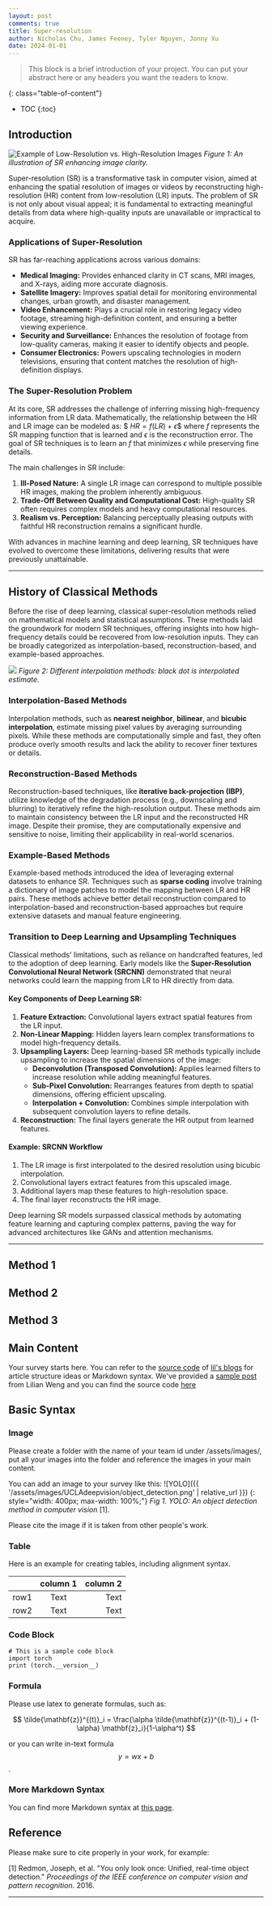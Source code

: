 ```yaml
---
layout: post
comments: true
title: Super-resolution
author: Nicholas Chu, James Feeney, Tyler Nguyen, Jonny Xu
date: 2024-01-01
---
```



> This block is a brief introduction of your project. You can put your abstract here or any headers you want the readers to know.


<!--more-->
{: class="table-of-content"}
* TOC
{:toc}

## Introduction

![Example of Low-Resolution vs. High-Resolution Images](/assets/images/UCLAdeepvision/SR.png)
*Figure 1: An illustration of SR enhancing image clarity.*

Super-resolution (SR) is a transformative task in computer vision, aimed at enhancing the spatial resolution of images or videos by reconstructing high-resolution (HR) content from low-resolution (LR) inputs. The problem of SR is not only about visual appeal; it is fundamental to extracting meaningful details from data where high-quality inputs are unavailable or impractical to acquire.

### Applications of Super-Resolution
SR has far-reaching applications across various domains:
- **Medical Imaging:** Provides enhanced clarity in CT scans, MRI images, and X-rays, aiding more accurate diagnosis.
- **Satellite Imagery:** Improves spatial detail for monitoring environmental changes, urban growth, and disaster management.
- **Video Enhancement:** Plays a crucial role in restoring legacy video footage, streaming high-definition content, and ensuring a better viewing experience.
- **Security and Surveillance:** Enhances the resolution of footage from low-quality cameras, making it easier to identify objects and people.
- **Consumer Electronics:** Powers upscaling technologies in modern televisions, ensuring that content matches the resolution of high-definition displays.

### The Super-Resolution Problem
At its core, SR addresses the challenge of inferring missing high-frequency information from LR data. Mathematically, the relationship between the HR and LR image can be modeled as:
$$\ HR = f(LR) + \epsilon\$$
where $f$ represents the SR mapping function that is learned and $\epsilon$ is the reconstruction error. The goal of SR techniques is to learn an $f$ that minimizes $\epsilon$ while preserving fine details.

The main challenges in SR include:
1. **Ill-Posed Nature:** A single LR image can correspond to multiple possible HR images, making the problem inherently ambiguous.
2. **Trade-Off Between Quality and Computational Cost:** High-quality SR often requires complex models and heavy computational resources.
3. **Realism vs. Perception:** Balancing perceptually pleasing outputs with faithful HR reconstruction remains a significant hurdle.

With advances in machine learning and deep learning, SR techniques have evolved to overcome these limitations, delivering results that were previously unattainable.



---

## History of Classical Methods

Before the rise of deep learning, classical super-resolution methods relied on mathematical models and statistical assumptions. These methods laid the groundwork for modern SR techniques, offering insights into how high-frequency details could be recovered from low-resolution inputs. They can be broadly categorized as interpolation-based, reconstruction-based, and example-based approaches.

![](/assets/images/UCLAdeepvision/bicubic.png)
*Figure 2: Different interpolation methods: black dot is interpolated estimate.*

### Interpolation-Based Methods
Interpolation methods, such as **nearest neighbor**, **bilinear**, and **bicubic interpolation**, estimate missing pixel values by averaging surrounding pixels. While these methods are computationally simple and fast, they often produce overly smooth results and lack the ability to recover finer textures or details.

### Reconstruction-Based Methods
Reconstruction-based techniques, like **iterative back-projection (IBP)**, utilize knowledge of the degradation process (e.g., downscaling and blurring) to iteratively refine the high-resolution output. These methods aim to maintain consistency between the LR input and the reconstructed HR image. Despite their promise, they are computationally expensive and sensitive to noise, limiting their applicability in real-world scenarios.

### Example-Based Methods
Example-based methods introduced the idea of leveraging external datasets to enhance SR. Techniques such as **sparse coding** involve training a dictionary of image patches to model the mapping between LR and HR pairs. These methods achieve better detail reconstruction compared to interpolation-based and reconstruction-based approaches but require extensive datasets and manual feature engineering.

### Transition to Deep Learning and Upsampling Techniques
Classical methods' limitations, such as reliance on handcrafted features, led to the adoption of deep learning. Early models like the **Super-Resolution Convolutional Neural Network (SRCNN)** demonstrated that neural networks could learn the mapping from LR to HR directly from data.

#### Key Components of Deep Learning SR:
1. **Feature Extraction:** Convolutional layers extract spatial features from the LR input.
2. **Non-Linear Mapping:** Hidden layers learn complex transformations to model high-frequency details.
3. **Upsampling Layers:** Deep learning-based SR methods typically include upsampling to increase the spatial dimensions of the image:
   - **Deconvolution (Transposed Convolution):** Applies learned filters to increase resolution while adding meaningful features.
   - **Sub-Pixel Convolution:** Rearranges features from depth to spatial dimensions, offering efficient upscaling.
   - **Interpolation + Convolution:** Combines simple interpolation with subsequent convolution layers to refine details.
4. **Reconstruction:** The final layers generate the HR output from learned features.

#### Example: SRCNN Workflow
1. The LR image is first interpolated to the desired resolution using bicubic interpolation.
2. Convolutional layers extract features from this upscaled image.
3. Additional layers map these features to high-resolution space.
4. The final layer reconstructs the HR image.

Deep learning SR models surpassed classical methods by automating feature learning and capturing complex patterns, paving the way for advanced architectures like GANs and attention mechanisms.

---
## Method 1

## Method 2

## Method 3

## Main Content
Your survey starts here. You can refer to the [source code](https://github.com/lilianweng/lil-log/tree/master/_posts) of [lil's blogs](https://lilianweng.github.io/lil-log/) for article structure ideas or Markdown syntax. We've provided a [sample post](https://ucladeepvision.github.io/CS188-Projects-2022Winter/2017/06/21/an-overview-of-deep-learning.html) from Lilian Weng and you can find the source code [here](https://raw.githubusercontent.com/UCLAdeepvision/CS188-Projects-2022Winter/main/_posts/2017-06-21-an-overview-of-deep-learning.md)

## Basic Syntax
### Image
Please create a folder with the name of your team id under /assets/images/, put all your images into the folder and reference the images in your main content.

You can add an image to your survey like this:
![YOLO]({{ '/assets/images/UCLAdeepvision/object_detection.png' | relative_url }})
{: style="width: 400px; max-width: 100%;"}
*Fig 1. YOLO: An object detection method in computer vision* [1].



Please cite the image if it is taken from other people's work.


### Table
Here is an example for creating tables, including alignment syntax.

|             | column 1    |  column 2     |
| :---        |    :----:   |          ---: |
| row1        | Text        | Text          |
| row2        | Text        | Text          |



### Code Block
```
# This is a sample code block
import torch
print (torch.__version__)
```


### Formula
Please use latex to generate formulas, such as:

$$
\tilde{\mathbf{z}}^{(t)}_i = \frac{\alpha \tilde{\mathbf{z}}^{(t-1)}_i + (1-\alpha) \mathbf{z}_i}{1-\alpha^t}
$$

or you can write in-text formula $$y = wx + b$$.

### More Markdown Syntax
You can find more Markdown syntax at [this page](https://www.markdownguide.org/basic-syntax/).

## Reference
Please make sure to cite properly in your work, for example:

[1] Redmon, Joseph, et al. "You only look once: Unified, real-time object detection." *Proceedings of the IEEE conference on computer vision and pattern recognition*. 2016.

---
